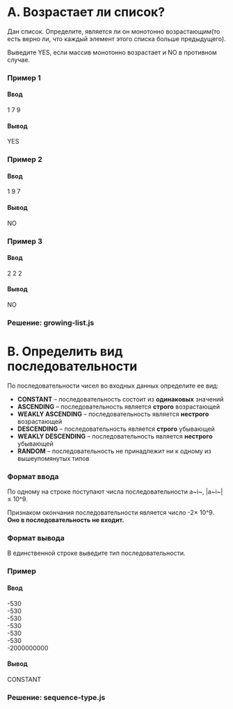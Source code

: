 # A. Возрастает ли список?

Дан список. Определите, является ли он монотонно возрастающим(то есть верно ли, что каждый элемент этого списка больше предыдущего).  

Выведите YES, если массив монотонно возрастает и NO в противном случае.  

### Пример 1
#### Ввод	
1 7 9

#### Вывод
YES

### Пример 2
#### Ввод	
1 9 7

#### Вывод
NO

### Пример 3
#### Ввод	
2 2 2

#### Вывод
NO

### Решение: growing-list.js

# B. Определить вид последовательности

По последовательности чисел во входных данных определите ее вид:

* **CONSTANT** – последовательность состоит из **одинаковых** значений
* **ASCENDING** – последовательность является **строго** возрастающей
* **WEAKLY ASCENDING** – последовательность является **нестрого** возрастающей
* **DESCENDING** – последовательность является **строго** убывающей
* **WEAKLY DESCENDING** – последовательность является **нестрого**  убывающей
* **RANDOM** – последовательность не принадлежит ни к одному из вышеупомянутых типов 

### Формат ввода
По одному на строке поступают числа последовательности a~i~, |a~i~| ≤ 10^9.

Признаком окончания последовательности является число -2× 10^9. **Оно в последовательность не входит.**

### Формат вывода
В единственной строке выведите тип последовательности.

### Пример
#### Ввод	
-530  
-530  
-530  
-530  
-530  
-530  
-2000000000  

#### Вывод
CONSTANT

### Решение: sequence-type.js